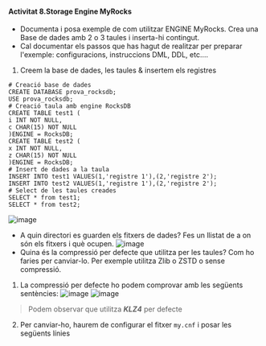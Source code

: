 #### Activitat 8.Storage Engine MyRocks

-	Documenta i posa exemple de com utilitzar ENGINE MyRocks. Crea una Base de dades amb 2 o 3 taules i inserta-hi contingut.
-	Cal documentar els passos que has hagut de realitzar per preparar l'exemple: configuracions, instruccions DML, DDL, etc....
1. Creem la base de dades, les taules & insertem els registres
```mysql
# Creació base de dades
CREATE DATABASE prova_rocksdb;
USE prova_rocksdb;
# Creació taula amb engine RocksDB
CREATE TABLE test1 (
i INT NOT NULL, 
c CHAR(15) NOT NULL
)ENGINE = RocksDB;
CREATE TABLE test2 (
x INT NOT NULL, 
z CHAR(15) NOT NULL
)ENGINE = RocksDB;
# Insert de dades a la taula
INSERT INTO test1 VALUES(1,'registre 1'),(2,'registre 2');
INSERT INTO test2 VALUES(1,'registre 1'),(2,'registre 2');
# Select de les taules creades
SELECT * from test1;
SELECT * from test2;
```
![image](https://user-images.githubusercontent.com/79662843/161082889-c160f978-8449-4580-8b78-14efe51f6678.png)

-	A quin directori es guarden els fitxers de dades? Fes un llistat de a on són els fitxers i què ocupen.
![image](https://user-images.githubusercontent.com/79662843/161087320-29645b05-dcd7-42dc-b9a4-fbcf82437185.png)
- Quina és la compressió per defecte que utilitza per les taules? Com ho faries per canviar-lo. Per exemple utilitza Zlib o ZSTD o sense compressió.
1. La compressió per defecte ho podem comprovar amb les següents sentències:
![image](https://user-images.githubusercontent.com/79662843/161087949-e70e97ad-c935-4b37-ba47-14d275141dc3.png)
![image](https://user-images.githubusercontent.com/79662843/161088016-09881f19-445c-4b00-9d69-589c43476edf.png)

 >Podem observar que utilitza _**KLZ4**_ per defecte

2. Per canviar-ho, haurem de configurar el fitxer ``my.cnf`` i posar les següents línies




